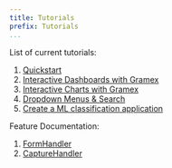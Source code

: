```yaml
---
title: Tutorials
prefix: Tutorials
...
```


List of current tutorials:

1. [Quickstart](quickstart/)
2. [Interactive Dashboards with Gramex](dashboards/)
3. [Interactive Charts with Gramex](charts/)
4. [Dropdown Menus & Search](g1-dropdown/)
5. [Create a ML classification application](https://github.com/gramexrecipes/gramex-ml-workshop)

Feature Documentation:

1. [FormHandler](formhandler.md)
1. [CaptureHandler](capturehandler.md)
